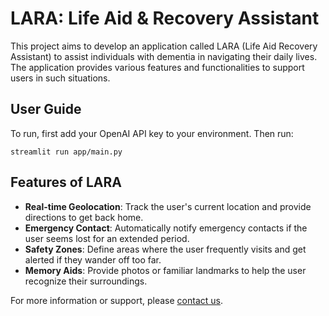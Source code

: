 # LARA: Life Aid & Recovery Assistant

This project aims to develop an application called LARA (Life Aid Recovery Assistant) to assist individuals with dementia in navigating their daily lives. The application provides various features and functionalities to support users in such situations.

## User Guide

To run, first add your OpenAI API key to your environment. Then run:
```
streamlit run app/main.py
```

## Features of LARA
- **Real-time Geolocation**: Track the user's current location and provide directions to get back home.
- **Emergency Contact**: Automatically notify emergency contacts if the user seems lost for an extended period.
- **Safety Zones**: Define areas where the user frequently visits and get alerted if they wander off too far.
- **Memory Aids**: Provide photos or familiar landmarks to help the user recognize their surroundings.

For more information or support, please [contact us](#).
